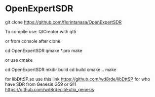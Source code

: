 # OpenExpertSDR
git clone https://github.com/florintanasa/OpenExpertSDR

To compile use:
 QtCreator with qt5

or from console after clone

cd OpenExpertSDR
qmake *.pro
make

or use cmake

cd OpenExpertSDR
mkdir build
cd build
cmake ..
make

for libDttSP.so use this link https://github.com/wd8rde/libDttSP
for who have SDR from Genesis G59 or G11 https://github.com/wd8rde/libExtio_genesis

